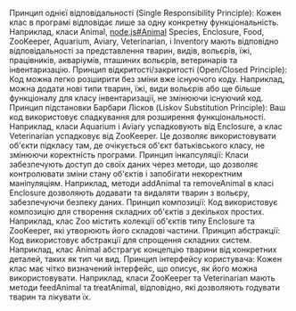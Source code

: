  Принцип однієї відповідальності (Single Responsibility Principle):
Кожен клас в програмі відповідає лише за одну конкретну функціональність. Наприклад, класи Animal, [node.js#Animal](посилання)
 Species, Enclosure, Food, ZooKeeper, Aquarium, Aviary, Veterinarian, і Inventory мають відповідно відповідальності за представлення тварин, видів, вольєрів, їжі, працівників, акваріумів, пташиних вольєрів, ветеринарів та інвентаризацію.
 Принцип відкритості/закритості (Open/Closed Principle):
Код можна легко розширити без зміни вже існуючого коду. Наприклад, можна додати нові типи тварин, їжі, види вольєрів або ще більше функціоналу для класу інвентаризації, не змінюючи існуючий код.
 Принцип підстановки Барбари Лісков (Liskov Substitution Principle):
Ваш код використовує спадкування для розширення функціональності. Наприклад, класи Aquarium і Aviary успадковують від Enclosure, а клас Veterinarian успадковує від ZooKeeper. Це дозволяє використовувати об'єкти підкласу там, де очікується об'єкт батьківського класу, не змінюючи коректність програми.
 Принцип інкапсуляції:
Класи забезпечують доступ до своїх даних через методи, що дозволяє контролювати зміни стану об'єктів і запобігати некоректним маніпуляціям. Наприклад, методи addAnimal та removeAnimal в класі Enclosure дозволяють додавати та видаляти тварин з вольєру, забезпечуючи безпеку даних.
 Принцип композиції:
Код використовує композицію для створення складних об'єктів з декількох простих. Наприклад, клас Zoo містить колекції об'єктів типу Enclosure та ZooKeeper, які утворюють його складові частини.
 Принцип абстракції:
Код використовує абстракції для спрощення складних систем. Наприклад, клас Animal абстрагує концепцію тварини від конкретних деталей, таких як тип чи вид.
 Принцип інтерфейсу користувача:
Кожен клас має чітко визначений інтерфейс, що описує, як його можна використовувати. Наприклад, класи ZooKeeper та Veterinarian мають методи feedAnimal та treatAnimal, відповідно, які дозволяють годувати тварин та лікувати їх.
